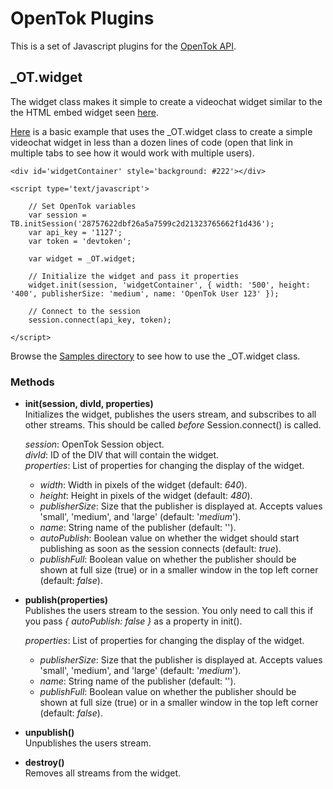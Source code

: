 OpenTok Plugins
===============
This is a set of Javascript plugins for the [OpenTok API](http://www.opentok.com).

_OT.widget
----------
The widget class makes it simple to create a videochat widget similar to the the HTML embed widget seen [here](http://www.tokbox.com/opentok/widgets/basicembed).

[Here](http://jonmumm.github.com/OpenTok-Plugins/Basic.html) is a basic example that uses the _OT.widget class to create a simple videochat widget in less than a dozen lines of code (open that link in multiple tabs to see how it would work with multiple users).

	<div id='widgetContainer' style='background: #222'></div>

	<script type='text/javascript'>

		// Set OpenTok variables
		var session = TB.initSession('28757622dbf26a5a7599c2d21323765662f1d436');
		var api_key = '1127';
		var token = 'devtoken';
	
		var widget = _OT.widget;
	
		// Initialize the widget and pass it properties
		widget.init(session, 'widgetContainer', { width: '500', height: '400', publisherSize: 'medium', name: 'OpenTok User 123' });
	
		// Connect to the session
		session.connect(api_key, token);
	
	</script>

Browse the [Samples directory](https://github.com/jonmumm/OpenTok-Plugins/tree/master/Samples) to see how to use the _OT.widget class.

### Methods

* **init(session, divId, properties)**  
	Initializes the widget, publishes the users stream, and subscribes to all other streams.  This should be called _before_ Session.connect() is called.
 
	_session_: OpenTok Session object.  
	_divId_: ID of the DIV that will contain the widget.  
	_properties_: List of properties for changing the display of the widget.

	* _width_: Width in pixels of the widget (default: _640_).
	* _height_: Height in pixels of the widget (default: _480_).
	* _publisherSize_: Size that the publisher is displayed at.  Accepts values 'small', 'medium', and 'large' (default: '_medium_').
	* _name_: String name of the publisher (default: '').
	* _autoPublish_: Boolean value on whether the widget should start publishing as soon as the session connects (default: _true_).
  * _publishFull_: Boolean value on whether the publisher should be shown at full size (true) or in a smaller window in the top left corner (default: _false_).

* **publish(properties)**  
	Publishes the users stream to the session.  You only need to call this if you pass _{ autoPublish: false }_ as a property in init().

	_properties_: List of properties for changing the display of the widget.

	* _publisherSize_: Size that the publisher is displayed at.  Accepts values 'small', 'medium', and 'large' (default: '_medium_').
	* _name_: String name of the publisher (default: '').
  * _publishFull_: Boolean value on whether the publisher should be shown at full size (true) or in a smaller window in the top left corner (default: _false_).

* **unpublish()**  
	Unpublishes the users stream.

* **destroy()**  
	Removes all streams from the widget.
